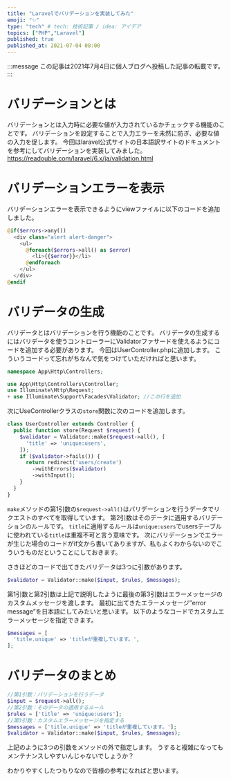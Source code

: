 ```yaml
---
title: "Laravelでバリデーションを実装してみた"
emoji: "✨"
type: "tech" # tech: 技術記事 / idea: アイデア
topics: ["PHP","Laravel"]
published: true
published_at: 2021-07-04 08:00
---
```

:::message
この記事は2021年7月4日に個人ブログへ投稿した記事の転載です。
:::
# バリデーションとは
バリデーションとは入力時に必要な値が入力されているかチェックする機能のことです。
バリデーションを設定することで入力エラーを未然に防ぎ、必要な値の入力を促します。
今回はlaravel公式サイトの日本語訳サイトのドキュメントを参考にしてバリデーションを実装してみました。
https://readouble.com/laravel/6.x/ja/validation.html

# バリデーションエラーを表示
バリデーションエラーを表示できるようにviewファイルに以下のコードを追加しました。
```php
@if($errors->any())
  <div class="alert alert-danger">
    <ul>
      @foreach($errors->all() as $error)
        <li>{{$error}}</li>
      @endforeach
    </ul>
  </div>
@endif
```

# バリ<!-- 無視 -->データの生成
バリ<!-- 無視 -->データとはバリデーションを行う機能のことです。
バリ<!-- 無視 -->データの生成するにはバリ<!-- 無視 -->データを使うコントローラーにValidatorファサードを使えるようにコードを追加する必要があります。
今回はUserController.phpに追加します。
こういうコードって忘れがちなんで気をつけていただければと思います。
```php
namespace App\Http\Controllers;

use App\Http\Controllers\Controller;
use Illuminate\Http\Request;
+ use Illuminate\Support\Facades\Validator; //この行を追加
```

次にUseControllerクラスの`store`関数に次のコードを追加します。
```php
class UserController extends Controller {
  public function store(Request $request) {
    $validator = Validator::make($request->all(), [
      'title' => 'unique:users',
    ]);
    if ($validator->fails()) {
      return redirect('users/create')
        ->withErrors($validator)
        ->withInput();
    }
  }
}
```
`make`メソッドの第1引数の`$request->all()`はバリデーションを行うデータでリクエストのすべてを取得しています。
第2引数はそのデータに適用するバリデーションのルールです。
`title`に適用するルールは`unique:users`でusersテーブルに使われている`title`は重複不可と言う意味です。
次にバリデーションでエラーが生じた場合のコードがif文から書いてありますが、私もよくわからないのでこういうものだということにしておきます。

さきほどのコードで出てきたバリ<!-- 無視 -->データは3つに引数があります。
```php
$validator = Validator::make($input, $rules, $messages);
```
第1引数と第2引数は上記で説明したように最後の第3引数はエラーメッセージのカスタムメッセージを渡します。
最初に出てきたエラーメッセージ”error message”を日本語にしてみたいと思います。
以下のようなコードでカスタムエラーメッセージを指定できます。
```php
$messages = [
  'title.unique' => 'titleが重複しています。',
];
```

# バリ<!-- 無視 -->データのまとめ
```php
//第1引数：バリデーションを行うデータ
$input = $request->all();
//第2引数：そのデータの適用するルール
$rules = ['title' => 'unique:users'];
//第3引数：カスタムエラーメッセージを指定する
$messages = ['title.unique' => 'titleが重複しています。'];
$validator = Validator::make($input, $rules, $messages);
```
上記のように3つの引数をメソッドの外で指定します。
うすると複雑になってもメンテナンスしやすいんじゃないでしょうか？

わかりやすくしたつもりなので皆様の参考になればと思います。
